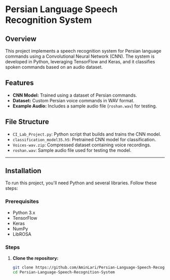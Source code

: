 # Persian Language Speech Recognition System

## Overview
This project implements a speech recognition system for Persian language commands using a Convolutional Neural Network (CNN). The system is developed in Python, leveraging TensorFlow and Keras, and it classifies spoken commands based on an audio dataset.

## Features
- **CNN Model:** Trained using a dataset of Persian commands.
- **Dataset:** Custom Persian voice commands in WAV format.
- **Example Audio:** Includes a sample audio file (`roshan.wav`) for testing.

## File Structure
- `CI_Lab_Project.py`: Python script that builds and trains the CNN model.
- `classification_model35.h5`: Pretrained CNN model for classification.
- `Voices-wav.zip`: Compressed dataset containing voice recordings.
- `roshan.wav`: Sample audio file used for testing the model.

---

## Installation
To run this project, you'll need Python and several libraries. Follow these steps:

### Prerequisites
- Python 3.x
- TensorFlow
- Keras
- NumPy
- LibROSA

### Steps
1. **Clone the repository:**
   ```bash
   git clone https://github.com/AminLari/Persian-Language-Speech-Recognition-System.git
   cd Persian-Language-Speech-Recognition-System
